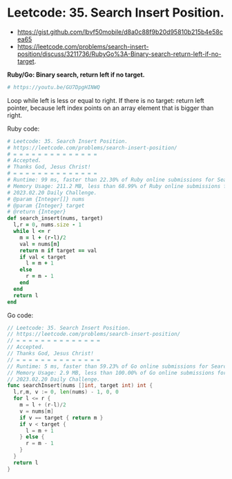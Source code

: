 # Leetcode: 35. Search Insert Position.

- https://gist.github.com/lbvf50mobile/d8a0c88f9b20d95810b215b4e58cea65
- https://leetcode.com/problems/search-insert-position/discuss/3211736/RubyGo%3A-Binary-search-return-left-if-no-target.

**Ruby/Go: Binary search, return left if no target.**

```Ruby
# https://youtu.be/GU7DpgHINWQ
```

Loop while left is less or equal to right. If there is no target: return left pointer, because left index points on an array element that is bigger than right.


Ruby code:
```Ruby
# Leetcode: 35. Search Insert Position.
# https://leetcode.com/problems/search-insert-position/
# = = = = = = = = = = = = = =
# Accepted.
# Thanks God, Jesus Christ!
# = = = = = = = = = = = = = =
# Runtime: 99 ms, faster than 22.30% of Ruby online submissions for Search Insert Position.
# Memory Usage: 211.2 MB, less than 68.99% of Ruby online submissions for Search Insert Position.
# 2023.02.20 Daily Challenge.
# @param {Integer[]} nums
# @param {Integer} target
# @return {Integer}
def search_insert(nums, target)
  l,r = 0, nums.size - 1
  while l <= r
    m = l + (r-l)/2
    val = nums[m]
    return m if target == val
    if val < target
      l = m + 1
    else
      r = m - 1
    end
  end
  return l
end
```

Go code:
```Go
// Leetcode: 35. Search Insert Position.
// https://leetcode.com/problems/search-insert-position/
// = = = = = = = = = = = = = =
// Accepted.
// Thanks God, Jesus Christ!
// = = = = = = = = = = = = = =
// Runtime: 5 ms, faster than 59.23% of Go online submissions for Search Insert Position.
// Memory Usage: 2.9 MB, less than 100.00% of Go online submissions for Search Insert Position.
// 2023.02.20 Daily Challenge.
func searchInsert(nums []int, target int) int {
  l,r,m, v := 0, len(nums) - 1, 0, 0
  for l <= r {
    m = l + (r-l)/2
    v = nums[m]
    if v == target { return m }
    if v < target {
      l = m + 1
    } else {
      r = m - 1
    }
  }
  return l
}
```
